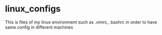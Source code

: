 # linux_configs
This is files of my linux environment such as .vimrc, .bashrc in order to have same config in different machines
